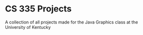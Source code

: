 # CS 335 Projects
A collection of all projects made for the Java Graphics class at the University of Kentucky
